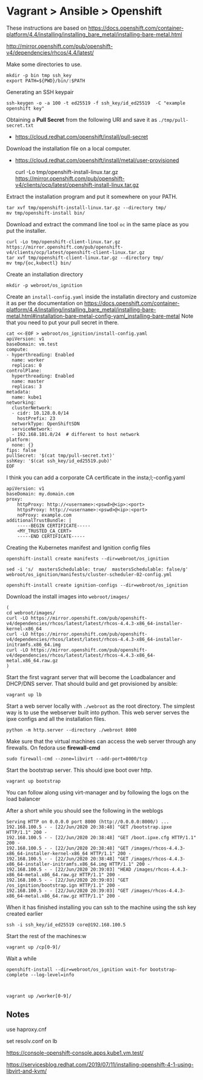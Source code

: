 # Vagrant > Ansible > Openshift

These instructions are based on https://docs.openshift.com/container-platform/4.4/installing/installing_bare_metal/installing-bare-metal.html

http://mirror.openshift.com/pub/openshift-v4/dependencies/rhcos/4.4/latest/

Make some directories to use.

    mkdir -p bin tmp ssh_key
    export PATH=${PWD}/bin/:$PATH

Generating an SSH keypair

    ssh-keygen -o -a 100 -t ed25519 -f ssh_key/id_ed25519  -C "example openshift key"


Obtaining a **Pull Secret** from the following URI and save it as
`./tmp/pull-secret.txt`

- https://cloud.redhat.com/openshift/install/pull-secret

Download the installation file on a local computer.

- https://cloud.redhat.com/openshift/install/metal/user-provisioned


    curl -Lo tmp/openshift-install-linux.tar.gz https://mirror.openshift.com/pub/openshift-v4/clients/ocp/latest/openshift-install-linux.tar.gz

Extract the installation program and put it somewhere on your PATH.


    tar xvf tmp/openshift-install-linux.tar.gz --directory tmp/
    mv tmp/openshift-install bin/

Download and extract the command line tool `oc` in the same place as you put
the installer.

    curl -Lo tmp/openshift-client-linux.tar.gz https://mirror.openshift.com/pub/openshift-v4/clients/ocp/latest/openshift-client-linux.tar.gz
    tar xvf tmp/openshift-client-linux.tar.gz --directory tmp/
    mv tmp/{oc,kubectl} bin/


Create an installation directory

    mkdir -p webroot/os_ignition

Create an `install-config.yaml` inside the installatin directory and customize
it as per the documentation on https://docs.openshift.com/container-platform/4.4/installing/installing_bare_metal/installing-bare-metal.html#installation-bare-metal-config-yaml_installing-bare-metal
Note that you need to put your pull secret in there.

    cat <<-EOF > webroot/os_ignition/install-config.yaml
    apiVersion: v1
    baseDomain: vm.test
    compute:
    - hyperthreading: Enabled
      name: worker
      replicas: 0
    controlPlane:
      hyperthreading: Enabled
      name: master
      replicas: 3
    metadata:
      name: kube1
    networking:
      clusterNetwork:
      - cidr: 10.128.0.0/14
        hostPrefix: 23
      networkType: OpenShiftSDN
      serviceNetwork:
      - 192.168.101.0/24  # different to host network
    platform:
      none: {}
    fips: false
    pullSecret: '$(cat tmp/pull-secret.txt)'
    sshKey: '$(cat ssh_key/id_ed25519.pub)'
    EOF

I think you can add a corporate CA certificate in the insta;l;-config.yaml

    apiVersion: v1
    baseDomain: my.domain.com
    proxy:
        httpProxy: http://<username>:<pswd>@<ip>:<port>
        httpsProxy: http://<username>:<pswd>@<ip>:<port>
        noProxy: example.com
    additionalTrustBundle: |
        -----BEGIN CERTIFICATE-----
        <MY_TRUSTED_CA_CERT>
        -----END CERTIFICATE-----

Creating the Kubernetes manifest and Ignition config files

    openshift-install create manifests --dir=webroot/os_ignition

    sed -i 's/  mastersSchedulable: true/  mastersSchedulable: false/g' webroot/os_ignition/manifests/cluster-scheduler-02-config.yml

    openshift-install create ignition-configs --dir=webroot/os_ignition





Download the install images into `webroot/images/`


    (
    cd webroot/images/
    curl -LO https://mirror.openshift.com/pub/openshift-v4/dependencies/rhcos/latest/latest/rhcos-4.4.3-x86_64-installer-kernel-x86_64
    curl -LO https://mirror.openshift.com/pub/openshift-v4/dependencies/rhcos/latest/latest/rhcos-4.4.3-x86_64-installer-initramfs.x86_64.img
    curl -LO https://mirror.openshift.com/pub/openshift-v4/dependencies/rhcos/latest/latest/rhcos-4.4.3-x86_64-metal.x86_64.raw.gz
    )



Start the first vagrant server that will become the Loadbalancer and DHCP/DNS
server. That should build and get provisioned by ansible:

    vagrant up lb

<!--
- https://traefik.192.168.100.2.xip.io:8443/dashboard/

Username:password is test:test or test1:test1
-->


Start a web server locally with `./webroot` as the root directory. The simplest
way is to use the webserver built into python. This web server serves the ipxe
configs and all the installation files.

    python -m http.server --directory ./webroot 8000

Make sure that the virtual machines can access the web server through any
firewalls. On fedora use **firewall-cmd**

    sudo firewall-cmd --zone=libvirt --add-port=8000/tcp


Start the bootstrap server. This should ipxe boot over http.

    vagrant up bootstrap

You can follow along using virt-manager and by following the logs on the load balancer

After a short while you should see the following in the weblogs

    Serving HTTP on 0.0.0.0 port 8000 (http://0.0.0.0:8000/) ...
    192.168.100.5 - - [22/Jun/2020 20:38:48] "GET /bootstrap.ipxe HTTP/1.1" 200 -
    192.168.100.5 - - [22/Jun/2020 20:38:48] "GET /boot.ipxe.cfg HTTP/1.1" 200 -
    192.168.100.5 - - [22/Jun/2020 20:38:48] "GET /images/rhcos-4.4.3-x86_64-installer-kernel-x86_64 HTTP/1.1" 200 -
    192.168.100.5 - - [22/Jun/2020 20:38:48] "GET /images/rhcos-4.4.3-x86_64-installer-initramfs.x86_64.img HTTP/1.1" 200 -
    192.168.100.5 - - [22/Jun/2020 20:39:03] "HEAD /images/rhcos-4.4.3-x86_64-metal.x86_64.raw.gz HTTP/1.1" 200 -
    192.168.100.5 - - [22/Jun/2020 20:39:03] "GET /os_ignition/bootstrap.ign HTTP/1.1" 200 -
    192.168.100.5 - - [22/Jun/2020 20:39:03] "GET /images/rhcos-4.4.3-x86_64-metal.x86_64.raw.gz HTTP/1.1" 200 -



When it has finished installing you can ssh to the machine using the ssh key
created earlier

    ssh -i ssh_key/id_ed25519 core@192.168.100.5

Start the rest of the machines:w


    vagrant up /cp[0-9]/

Wait a while

    openshift-install --dir=webroot/os_ignition wait-for bootstrap-complete --log-level=info



    vagrant up /worker[0-9]/

## Notes

use haproxy.cnf

set resolv.conf on lb

https://console-openshift-console.apps.kube1.vm.test/


https://servicesblog.redhat.com/2019/07/11/installing-openshift-4-1-using-libvirt-and-kvm/
